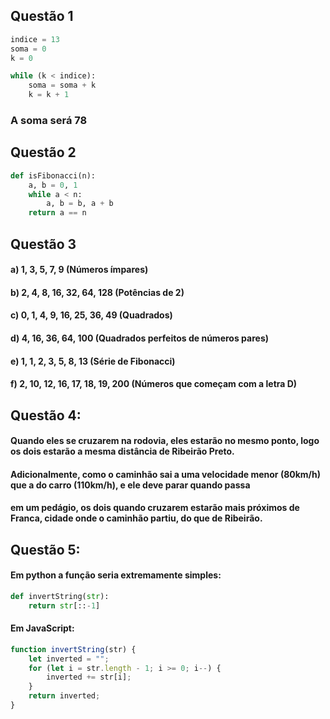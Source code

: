 ## Questão 1

```python
indice = 13
soma = 0
k = 0

while (k < indice):
    soma = soma + k
    k = k + 1
```
### A soma será 78

## Questão 2

```python
def isFibonacci(n):
    a, b = 0, 1
    while a < n:
        a, b = b, a + b
    return a == n
```
## Questão 3

#### a) 1, 3, 5, 7, 9 (Números ímpares)
#### b) 2, 4, 8, 16, 32, 64, 128 (Potências de 2)
#### c) 0, 1, 4, 9, 16, 25, 36, 49 (Quadrados)
#### d) 4, 16, 36, 64, 100 (Quadrados perfeitos de números pares)
#### e) 1, 1, 2, 3, 5, 8, 13 (Série de Fibonacci)
#### f) 2, 10, 12, 16, 17, 18, 19, 200 (Números que começam com a letra D)

## Questão 4:

#### Quando eles se cruzarem na rodovia, eles estarão no mesmo ponto, logo os dois estarão a mesma distância de Ribeirão Preto.
#### Adicionalmente, como o caminhão sai a uma velocidade menor (80km/h) que a do carro (110km/h), e ele deve parar quando passa
#### em um pedágio, os dois quando cruzarem estarão mais próximos de Franca, cidade onde o caminhão partiu, do que de Ribeirão.

## Questão 5:

#### Em python a função seria extremamente simples:

```python
def invertString(str):
    return str[::-1]
```
#### Em JavaScript:

```javascript
function invertString(str) {
    let inverted = "";
    for (let i = str.length - 1; i >= 0; i--) {
        inverted += str[i];
    }
    return inverted;
}
```

